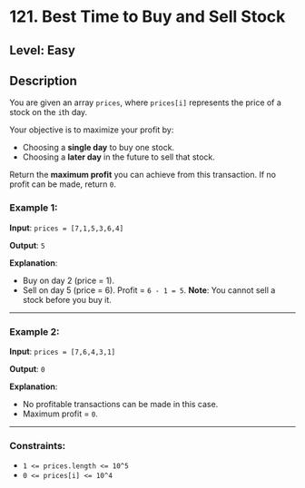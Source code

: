 # 121. Best Time to Buy and Sell Stock

## Level: Easy

## Description

You are given an array `prices`, where `prices[i]` represents the price of a stock on the `i`th day.

Your objective is to maximize your profit by:
- Choosing a **single day** to buy one stock.
- Choosing a **later day** in the future to sell that stock.

Return the **maximum profit** you can achieve from this transaction. If no profit can be made, return `0`.

### Example 1:

**Input**:
`prices = [7,1,5,3,6,4]`

**Output**:
`5`

**Explanation**:
- Buy on day 2 (price = 1).
- Sell on day 5 (price = 6).
Profit = `6 - 1 = 5`.
**Note**: You cannot sell a stock before you buy it.

---

### Example 2:

**Input**:
`prices = [7,6,4,3,1]`

**Output**:
`0`

**Explanation**:
- No profitable transactions can be made in this case.
- Maximum profit = `0`.

---

### Constraints:

- `1 <= prices.length <= 10^5`
- `0 <= prices[i] <= 10^4`
